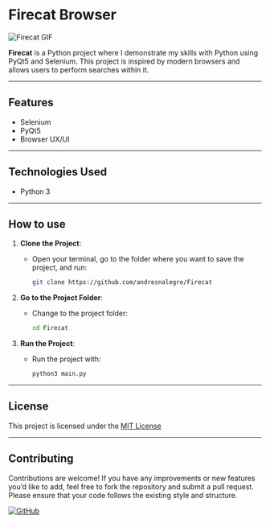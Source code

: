 # Firecat Browser

![Firecat GIF](Images/Firecat.gif)

**Firecat** is a Python project where I demonstrate my skills with Python using PyQt5 and Selenium. This project is inspired by modern browsers and allows users to perform searches within it.

---

## Features

- Selenium
- PyQt5
- Browser UX/UI

---

## Technologies Used

- Python 3

---

## How to use

1. **Clone the Project**:
   - Open your terminal, go to the folder where you want to save the project, and run:

     ```bash
     git clone https://github.com/andresnalegre/Firecat
     ```
     
2. **Go to the Project Folder**:
   - Change to the project folder:

     ```bash
     cd Firecat
     ```
     
3. **Run the Project**:
   - Run the project with:

     ```bash
     python3 main.py
     ```
---

## License

This project is licensed under the [MIT License](LICENSE)

---

## Contributing

Contributions are welcome! If you have any improvements or new features you’d like to add, feel free to fork the repository and submit a pull request. Please ensure that your code follows the existing style and structure.

[![GitHub](https://img.shields.io/badge/Made%20by-Andres%20Nicolas%20Alegre-brightgreen)](https://github.com/andresnalegre)
